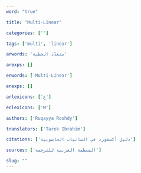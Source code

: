 ```yaml
---
word: "true"

title: "Multi-Linear"

categories: ['']

tags: ['multi', 'linear']

arwords: 'متعدّد الخطية'

arexps: []

enwords: ['Multi-Linear']

enexps: []

arlexicons: ['ع']

enlexicons: ['M']

authors: ['Ruqayya Roshdy']

translators: ['Tarek Ibrahim']

citations: ['دليل أكسفورد في السانيات الحاسوبية']

sources: ['المنظمة العربية للترجمة']

slug: ""
---
```

